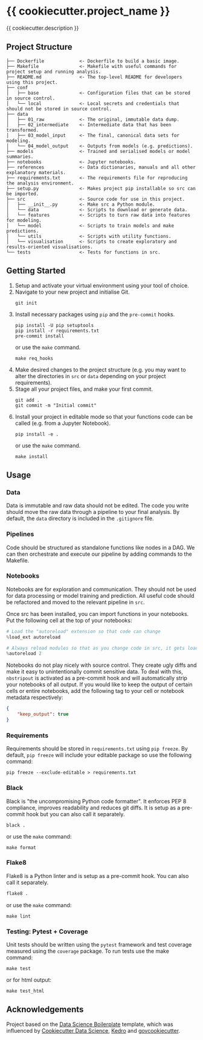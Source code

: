 # {{ cookiecutter.project_name }}
{{ cookiecutter.description }}

## Project Structure
```
├── Dockerfile             <- Dockerfile to build a basic image.
├── Makefile               <- Makefile with useful commands for project setup and running analysis.
├── README.md              <- The top-level README for developers using this project.
├── conf
│   ├── base               <- Configuration files that can be stored in source control.
│   └── local              <- Local secrets and credentials that should not be stored in source control.
├── data
│   ├── 01_raw             <- The original, immutable data dump.
│   ├── 02_intermediate    <- Intermediate data that has been transformed.
│   ├── 03_model_input     <- The final, canonical data sets for modeling.
│   └── 04_model_output    <- Outputs from models (e.g. predictions).
├── models                 <- Trained and serialised models or model summaries.
├── notebooks              <- Jupyter notebooks.
├── references             <- Data dictionaries, manuals and all other explanatory materials.
├── requirements.txt       <- The requirements file for reproducing the analysis environment.
├── setup.py               <- Makes project pip installable so src can be imported.
├── src                    <- Source code for use in this project.
│   ├── __init__.py        <- Make src a Python module.
│   └── data               <- Scripts to download or generate data.
│   └── features           <- Scripts to turn raw data into features for modeling.
│   └── model              <- Scripts to train models and make predictions.
│   └── utils              <- Scripts with utility functions.
│   └── visualisation      <- Scripts to create exploratory and results-oriented visualisations.
└── tests                  <- Tests for functions in src.
```

## Getting Started
1. Setup and activate your virtual environment using your tool of choice.
2. Navigate to your new project and initialise Git.
   ```
   git init
   ```
3. Install necessary packages using `pip` and the `pre-commit` hooks.
   ```
   pip install -U pip setuptools
   pip install -r requirements.txt
   pre-commit install
   ```
   or use the `make` command.
   ```
   make req_hooks
   ```
4. Make desired changes to the project structure (e.g. you may want to alter the directories in `src` or `data` depending on your project requirements).
5. Stage all your project files, and make your first commit.
   ```
   git add .
   git commit -m "Initial commit"
   ```
6. Install your project in editable mode so that your functions code can be called (e.g. from a Jupyter Notebook).
   ```
   pip install -e .
   ```
   or use the `make` command.
   ```
   make install
   ```

## Usage
### Data
Data is immutable and raw data should not be edited. The code you write should move the raw data through a pipeline to your final analysis. By default, the `data` directory is included in the `.gitignore` file.

### Pipelines
Code should be structured as standalone functions like nodes in a DAG. We can then orchestrate and execute our pipeline by adding commands to the Makefile.

### Notebooks
Notebooks are for exploration and communication. They should not be used for data processing or model training and prediction. All useful code should be refactored and moved to the relevant pipeline in `src`.

Once src has been installed, you can import functions in your notebooks. Put the following cell at the top of your notebooks:
```python
# Load the "autoreload" extension so that code can change
%load_ext autoreload

# Always reload modules so that as you change code in src, it gets loaded
%autoreload 2
```

Notebooks do not play nicely with source control. They create ugly diffs and make it easy to unintentionally commit sensitive data. To deal with this, `nbstripout` is activated as a pre-commit hook and will automatically strip your notebooks of all output. If you would like to keep the output of certain cells or entire notebooks, add the following tag to your cell or notebook metadata respectively:
```json
{
    "keep_output": true
}
```

### Requirements
Requirements should be stored in ```requirements.txt``` using ```pip freeze```. By default, ```pip freeze``` will include your editable package so use the following command:
```
pip freeze --exclude-editable > requirements.txt
```

### Black
Black is "the uncompromising Python code formatter". It enforces PEP 8 compliance, improves readability and reduces git diffs. It is setup as a pre-commit hook but you can also call it separately.
```
black .
```
or use the `make` command:
```
make format
```

### Flake8
Flake8 is a Python linter and is setup as a pre-commit hook. You can also call it separately.
```bash
flake8 .
```
or use the `make` command:
```
make lint
```

### Testing: Pytest + Coverage
Unit tests should be written using the `pytest` framework and test coverage measured using the `coverage` package. To run tests use the make command:
```
make test
```
or for html output:
```
make test_html
```

## Acknowledgements
Project based on the [Data Science Boilerplate](https://github.com/andrewjkuo/ds-boilerplate) template, which was influenced by [Cookiecutter Data Science](https://drivendata.github.io/cookiecutter-data-science/), [Kedro](https://kedro.org/) and [govcookiecutter](https://best-practice-and-impact.github.io/govcookiecutter/#govcookiecutter).
